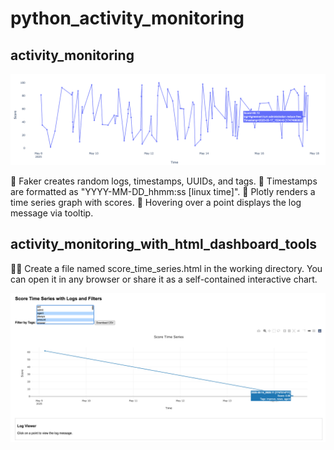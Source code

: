 # python_activity_monitoring

## activity_monitoring
![monitoring_with_hoovering_data_on_cursor](monitoring_with_hoovering_data_on_cursor.png)

📌 Faker creates random logs, timestamps, UUIDs, and tags.
📌 Timestamps are formatted as "YYYY-MM-DD_hhmm:ss [linux time]".
📌 Plotly renders a time series graph with scores.
📌 Hovering over a point displays the log message via tooltip.

## activity_monitoring_with_html_dashboard_tools

📌📌 Create a file named score_time_series.html in the working directory. You can open it in any browser or share it as a self-contained interactive chart.

![activity_monitoring_with_html_dashboard_tools](activity_monitoring_with_html_dashboard_tools.png)
